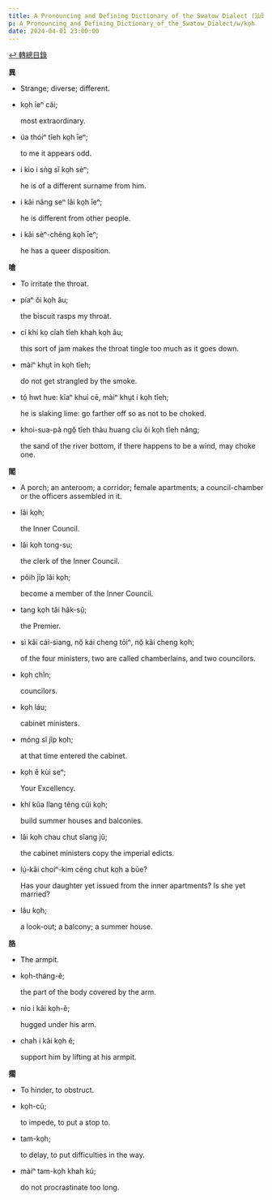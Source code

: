 ```yaml
---
title: A Pronouncing and Defining Dictionary of the Swatow Dialect (汕頭方言音義字典) / ko̤h
p: A_Pronouncing_and_Defining_Dictionary_of_the_Swatow_Dialect/w/ko̤h
date: 2024-04-01 23:00:00
---
```


[↩️ 轉總目錄](/A_Pronouncing_and_Defining_Dictionary_of_the_Swatow_Dialect)


**異**
- Strange; diverse; different.

- ko̤h īeⁿ căi;

  most extraordinary.

- úa thóiⁿ tîeh ko̤h īeⁿ;

  to me it appears odd.

- i kio i sǹg sĭ ko̤h sèⁿ;

  he is of a different surname from him.

- i kâi nâng seⁿ lâi ko̤h īeⁿ;

  he is different from other people.

- i kâi sèⁿ-chêng ko̤h īeⁿ;

  he has a queer disposition.

**嗆**
- To irritate the throat.

- píaⁿ ŏi ko̤h âu;

  the biscuit rasps my throat.

- cí khí ko̤ cîah tîeh khah ko̤h âu;

  this sort of jam makes the throat tingle too much as it goes down.

- màiⁿ khṳt in ko̤h tîeh;

  do not get strangled by the smoke.

- tó̤ hwt hue: kîaⁿ khui cē, màiⁿ khṳt i ko̤h tîeh;

  he is slaking lime: go farther off so as not to be choked.

- khoi-sua-pà ngŏ̤ tîeh thàu huang cĭu ŏi ko̤h tîeh nâng;

  the sand of the river bottom, if there happens to be a wind, may choke one. 

**閣**
- A porch; an anteroom; a corridor; female apartments; a council-chamber or the officers assembled in it.

- lâi ko̤h;

  the Inner Council.

- lăi ko̤h tong-su;

  the clerk of the Inner Council.

- pôih jîp lăi ko̤h;

  become a member of the Inner Council.

- tang ko̤h tăi hâk-sṳ̆;

  the Premier.

- sì kâi cái-sìang, nŏ̤ kái cheng tōiⁿ, nŏ̤ kâi cheng ko̤h;

  of the four ministers, two are called chamberlains, and two councilors.

- ko̤h chîn;

  councilors.

- ko̤h láu;

  cabinet ministers.

- móng sî jîp ko̤h;

  at that time entered the cabinet.

- ko̤h ĕ kùi seⁿ;

  Your Excellency.

- khí kŭa lîang têng cúi ko̤h;

  build summer houses and balconies.

- lăi ko̤h chau chut sĭang jŭ;

  the cabinet ministers copy the imperial edicts.

- lṳ́-kâi choiⁿ-kim cêng chut ko̤h a būe?

  Has your daughter yet issued from the inner apartments? Is she yet married?

- lâu ko̤h;

  a look-out; a balcony; a summer house.

**胳**
- The armpit.

- ko̤h-tháng-ĕ;

  the part of the body covered by the arm.

- nio i kâi ko̤h-ĕ;

  hugged under his arm.

- chah i kâi ko̤h ĕ;

  support him by lifting at his armpit.

**擱**
- To hinder, to obstruct.

- ko̤h-cŭ;

  to impede, to put a stop to.

- tam-ko̤h;

  to delay, to put difficulties in the way.

- màiⁿ tam-ko̤h khah kú;

  do not procrastinate too long.